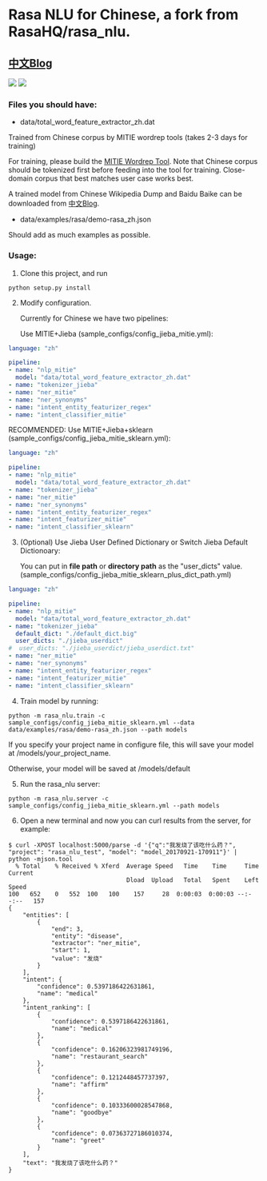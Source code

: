 

# Rasa NLU for Chinese, a fork from RasaHQ/rasa_nlu.

## [中文Blog](http://www.crownpku.com/2017/07/27/%E7%94%A8Rasa_NLU%E6%9E%84%E5%BB%BA%E8%87%AA%E5%B7%B1%E7%9A%84%E4%B8%AD%E6%96%87NLU%E7%B3%BB%E7%BB%9F.html)

![](http://www.crownpku.com/images/201707/5.jpg)
![](http://www.crownpku.com/images/201707/4.jpg)



### Files you should have:

* data/total_word_feature_extractor_zh.dat

Trained from Chinese corpus by MITIE wordrep tools (takes 2-3 days for training)

For training, please build the [MITIE Wordrep Tool](https://github.com/mit-nlp/MITIE/tree/master/tools/wordrep). Note that Chinese corpus should be tokenized first before feeding into the tool for training. Close-domain corpus that best matches user case works best.

A trained model from Chinese Wikipedia Dump and Baidu Baike can be downloaded from [中文Blog](http://www.crownpku.com/2017/07/27/%E7%94%A8Rasa_NLU%E6%9E%84%E5%BB%BA%E8%87%AA%E5%B7%B1%E7%9A%84%E4%B8%AD%E6%96%87NLU%E7%B3%BB%E7%BB%9F.html).


* data/examples/rasa/demo-rasa_zh.json

Should add as much examples as possible.

### Usage:

1. Clone this project, and run
```
python setup.py install
```

2. Modify configuration. 

   Currently for Chinese we have two pipelines:

   Use MITIE+Jieba (sample_configs/config_jieba_mitie.yml):
```yaml
language: "zh"

pipeline:
- name: "nlp_mitie"
  model: "data/total_word_feature_extractor_zh.dat"
- name: "tokenizer_jieba"
- name: "ner_mitie"
- name: "ner_synonyms"
- name: "intent_entity_featurizer_regex"
- name: "intent_classifier_mitie"
```

   RECOMMENDED: Use MITIE+Jieba+sklearn (sample_configs/config_jieba_mitie_sklearn.yml):
```yaml
language: "zh"

pipeline:
- name: "nlp_mitie"
  model: "data/total_word_feature_extractor_zh.dat"
- name: "tokenizer_jieba"
- name: "ner_mitie"
- name: "ner_synonyms"
- name: "intent_entity_featurizer_regex"
- name: "intent_featurizer_mitie"
- name: "intent_classifier_sklearn"
```

3. (Optional) Use Jieba User Defined Dictionary or Switch Jieba Default Dictionoary:

   You can put in **file path** or **directory path** as the "user_dicts" value. (sample_configs/config_jieba_mitie_sklearn_plus_dict_path.yml)

```yaml
language: "zh"

pipeline:
- name: "nlp_mitie"
  model: "data/total_word_feature_extractor_zh.dat"
- name: "tokenizer_jieba"
  default_dict: "./default_dict.big"
  user_dicts: "./jieba_userdict"
#  user_dicts: "./jieba_userdict/jieba_userdict.txt"
- name: "ner_mitie"
- name: "ner_synonyms"
- name: "intent_entity_featurizer_regex"
- name: "intent_featurizer_mitie"
- name: "intent_classifier_sklearn"
```

4. Train model by running:

```
python -m rasa_nlu.train -c sample_configs/config_jieba_mitie_sklearn.yml --data data/examples/rasa/demo-rasa_zh.json --path models
```

   If you specify your project name in configure file, this will save your model at /models/your_project_name. 

   Otherwise, your model will be saved at /models/default


5. Run the rasa_nlu server:

```
python -m rasa_nlu.server -c sample_configs/config_jieba_mitie_sklearn.yml --path models
```


6. Open a new terminal and now you can curl results from the server, for example:

```
$ curl -XPOST localhost:5000/parse -d '{"q":"我发烧了该吃什么药？", "project": "rasa_nlu_test", "model": "model_20170921-170911"}' | python -mjson.tool
  % Total    % Received % Xferd  Average Speed   Time    Time     Time  Current
                                 Dload  Upload   Total   Spent    Left  Speed
100   652    0   552  100   100    157     28  0:00:03  0:00:03 --:--:--   157
{
    "entities": [
        {
            "end": 3,
            "entity": "disease",
            "extractor": "ner_mitie",
            "start": 1,
            "value": "发烧"
        }
    ],
    "intent": {
        "confidence": 0.5397186422631861,
        "name": "medical"
    },
    "intent_ranking": [
        {
            "confidence": 0.5397186422631861,
            "name": "medical"
        },
        {
            "confidence": 0.16206323981749196,
            "name": "restaurant_search"
        },
        {
            "confidence": 0.1212448457737397,
            "name": "affirm"
        },
        {
            "confidence": 0.10333600028547868,
            "name": "goodbye"
        },
        {
            "confidence": 0.07363727186010374,
            "name": "greet"
        }
    ],
    "text": "我发烧了该吃什么药？"
}
```